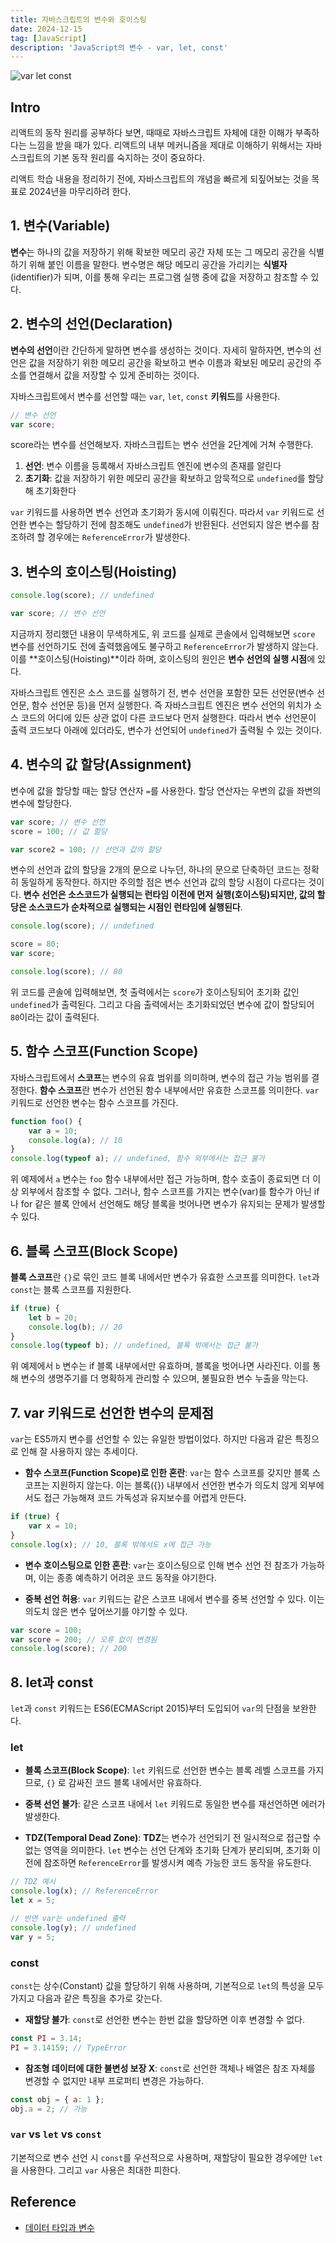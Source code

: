 ```yaml
---
title: 자바스크립트의 변수와 호이스팅
date: 2024-12-15
tag: [JavaScript]
description: 'JavaScript의 변수 - var, let, const'
---
```


![var let const](/markdowns/images/post11-20/var-let-const.png)

## Intro

리액트의 동작 원리를 공부하다 보면, 때때로 자바스크립트 자체에 대한 이해가 부족하다는 느낌을 받을 때가 있다. 리액트의 내부 메커니즘을 제대로 이해하기 위해서는 자바스크립트의 기본 동작 원리를 숙지하는 것이 중요하다.

리액트 학습 내용을 정리하기 전에, 자바스크립트의 개념을 빠르게 되짚어보는 것을 목표로 2024년을 마무리하려 한다.

## 1. 변수(Variable)

**변수**는 하나의 값을 저장하기 위해 확보한 메모리 공간 자체 또는 그 메모리 공간을 식별하기 위해 붙인 이름을 말한다. 변수명은 해당 메모리 공간을 가리키는 **식별자**(identifier)가 되며, 이를 통해 우리는 프로그램 실행 중에 값을 저장하고 참조할 수 있다.

## 2. 변수의 선언(Declaration)

**변수의 선언**이란 간단하게 말하면 변수를 생성하는 것이다. 자세히 말하자면, 변수의 선언은 값을 저장하기 위한 메모리 공간을 확보하고 변수 이름과 확보된 메모리 공간의 주소를 연결해서 값을 저장할 수 있게 준비하는 것이다.

자바스크립트에서 변수를 선언할 때는 `var`, `let`, `const` **키워드**를 사용한다.

```javascript
// 변수 선언
var score;
```

score라는 변수를 선언해보자. 자바스크립트는 변수 선언을 2단계에 거쳐 수행한다.

1. **선언**: 변수 이름을 등록해서 자바스크립트 엔진에 변수의 존재를 알린다
2. **초기화**: 값을 저장하기 위한 메모리 공간을 확보하고 암묵적으로 `undefined`를 할당해 초기화한다

`var` 키워드를 사용하면 변수 선언과 초기화가 동시에 이뤄진다. 따라서 `var` 키워드로 선언한 변수는 할당하기 전에 참조해도 `undefined`가 반환된다. 선언되지 않은 변수를 참조하려 할 경우에는 `ReferenceError`가 발생한다.

## 3. 변수의 호이스팅(Hoisting)

```javascript
console.log(score); // undefined

var score; // 변수 선언
```

지금까지 정리했던 내용이 무색하게도, 위 코드를 실제로 콘솔에서 입력해보면 `score` 변수를 선언하기도 전에 출력했음에도 불구하고 `ReferenceError`가 발생하지 않는다. 이를 **호이스팅(Hoisting)**이라 하며, 호이스팅의 원인은 **변수 선언의 실행 시점**에 있다.

자바스크립트 엔진은 소스 코드를 실행하기 전, 변수 선언을 포함한 모든 선언문(변수 선언문, 함수 선언문 등)을 먼저 실행한다. 즉 자바스크립트 엔진은 변수 선언의 위치가 소스 코드의 어디에 있든 상관 없이 다른 코드보다 먼저 실행한다. 따라서 변수 선언문이 출력 코드보다 아래에 있더라도, 변수가 선언되어 `undefined`가 출력될 수 있는 것이다.

## 4. 변수의 값 할당(Assignment)

변수에 값을 할당할 때는 할당 연산자 `=`를 사용한다. 할당 연산자는 우변의 값을 좌변의 변수에 할당한다.

```javascript
var score; // 변수 선언
score = 100; // 값 할당

var score2 = 100; // 선언과 값의 할당
```

변수의 선언과 값의 할당을 2개의 문으로 나누던, 하나의 문으로 단축하던 코드는 정확히 동일하게 동작한다. 하지만 주의할 점은 변수 선언과 값의 할당 시점이 다르다는 것이다. **변수 선언은 소스코드가 실행되는 런타임 이전에 먼저 실행(호이스팅)되지만, 값의 할당은 소스코드가 순차적으로 실행되는 시점인 런타임에 실행된다**.

```javascript
console.log(score); // undefined

score = 80;
var score;

console.log(score); // 80
```

위 코드를 콘솔에 입력해보면, 첫 출력에서는 `score`가 호이스팅되어 초기화 값인 `undefined`가 출력된다. 그리고 다음 출력에서는 초기화되었던 변수에 값이 할당되어 `80`이라는 값이 출력된다.

## 5. 함수 스코프(Function Scope)

자바스크립트에서 **스코프**는 변수의 유효 범위를 의미하며, 변수의 접근 가능 범위를 결정한다. **함수 스코프**란 변수가 선언된 함수 내부에서만 유효한 스코프를 의미한다. `var` 키워드로 선언한 변수는 함수 스코프를 가진다.

```javascript
function foo() {
    var a = 10;
    console.log(a); // 10
}
console.log(typeof a); // undefined, 함수 외부에서는 접근 불가
```

위 예제에서 `a` 변수는 `foo` 함수 내부에서만 접근 가능하며, 함수 호출이 종료되면 더 이상 외부에서 참조할 수 없다. 그러나, 함수 스코프를 가지는 변수(var)를 함수가 아닌 if나 for 같은 블록 안에서 선언해도 해당 블록을 벗어나면 변수가 유지되는 문제가 발생할 수 있다.

## 6. 블록 스코프(Block Scope)

**블록 스코프**란 `{}`로 묶인 코드 블록 내에서만 변수가 유효한 스코프를 의미한다. `let`과 `const`는 블록 스코프를 지원한다.

```javascript
if (true) {
    let b = 20;
    console.log(b); // 20
}
console.log(typeof b); // undefined, 블록 밖에서는 접근 불가
```

위 예제에서 `b` 변수는 if 블록 내부에서만 유효하며, 블록을 벗어나면 사라진다. 이를 통해 변수의 생명주기를 더 명확하게 관리할 수 있으며, 불필요한 변수 누출을 막는다.

## 7. var 키워드로 선언한 변수의 문제점

`var`는 ES5까지 변수를 선언할 수 있는 유일한 방법이었다. 하지만 다음과 같은 특징으로 인해 잘 사용하지 않는 추세이다.

-   **함수 스코프(Function Scope)로 인한 혼란**: `var`는 함수 스코프를 갖지만 블록 스코프는 지원하지 않는다. 이는 블록({}) 내부에서 선언한 변수가 의도치 않게 외부에서도 접근 가능해져 코드 가독성과 유지보수를 어렵게 만든다.

```javascript
if (true) {
    var x = 10;
}
console.log(x); // 10, 블록 밖에서도 x에 접근 가능
```

-   **변수 호이스팅으로 인한 혼란**: `var`는 호이스팅으로 인해 변수 선언 전 참조가 가능하며, 이는 종종 예측하기 어려운 코드 동작을 야기한다.

-   **중복 선언 허용**: `var` 키워드는 같은 스코프 내에서 변수를 중복 선언할 수 있다. 이는 의도치 않은 변수 덮어쓰기를 야기할 수 있다.

```javascript
var score = 100;
var score = 200; // 오류 없이 변경됨
console.log(score); // 200
```

## 8. let과 const

`let`과 `const` 키워드는 ES6(ECMAScript 2015)부터 도입되어 `var`의 단점을 보완한다.

### let

-   **블록 스코프(Block Scope)**: `let` 키워드로 선언한 변수는 블록 레벨 스코프를 가지므로, `{}` 로 감싸진 코드 블록 내에서만 유효하다.

-   **중복 선언 불가**: 같은 스코프 내에서 `let` 키워드로 동일한 변수를 재선언하면 에러가 발생한다.

-   **TDZ(Temporal Dead Zone)**: **TDZ**는 변수가 선언되기 전 일시적으로 접근할 수 없는 영역을 의미한다. `let` 변수는 선언 단계와 초기화 단계가 분리되며, 초기화 이전에 참조하면 `ReferenceError`를 발생시켜 예측 가능한 코드 동작을 유도한다.

```javascript
// TDZ 예시
console.log(x); // ReferenceError
let x = 5;

// 반면 var는 undefined 출력
console.log(y); // undefined
var y = 5;
```

### const

`const`는 상수(Constant) 값을 할당하기 위해 사용하며, 기본적으로 `let`의 특성을 모두 가지고 다음과 같은 특징을 추가로 갖는다.

-   **재할당 불가**: `const`로 선언한 변수는 한번 값을 할당하면 이후 변경할 수 없다.

```javascript
const PI = 3.14;
PI = 3.14159; // TypeError
```

-   **참조형 데이터에 대한 불변성 보장 X**: `const`로 선언한 객체나 배열은 참조 자체를 변경할 수 없지만 내부 프로퍼티 변경은 가능하다.

```javascript
const obj = { a: 1 };
obj.a = 2; // 가능
```

### `var` vs `let` vs `const`

기본적으로 변수 선언 시 `const`를 우선적으로 사용하며, 재할당이 필요한 경우에만 `let`을 사용한다. 그리고 `var` 사용은 최대한 피한다.

## Reference

-   [데이터 타입과 변수](https://poiemaweb.com/js-data-type-variable)
